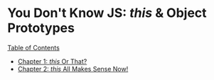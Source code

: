 # You Don't Know JS: *this* & Object Prototypes

[Table of Contents](toc.md)

* [Chapter 1: *this* Or That?](ch1.md)
* [Chapter 2: *this* All Makes Sense Now!](ch2.md)
